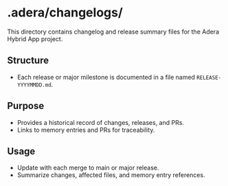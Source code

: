 # .adera/changelogs/

This directory contains changelog and release summary files for the Adera Hybrid App project.

## Structure
- Each release or major milestone is documented in a file named `RELEASE-YYYYMMDD.md`.

## Purpose
- Provides a historical record of changes, releases, and PRs.
- Links to memory entries and PRs for traceability.

## Usage
- Update with each merge to main or major release.
- Summarize changes, affected files, and memory entry references.
